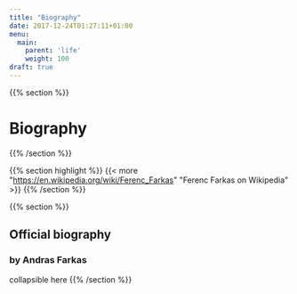 ```yaml
---
title: "Biography"
date: 2017-12-24T01:27:11+01:00
menu:
  main:
    parent: 'life'
    weight: 100
draft: true
---
```


{{% section %}}
# Biography
{{% /section %}}

{{% section highlight %}}
{{< more "https://en.wikipedia.org/wiki/Ferenc_Farkas" "Ferenc Farkas on Wikipedia" >}}
{{% /section %}}

{{% section %}}
## Official biography
### by Andras Farkas

collapsible here
{{% /section %}}
